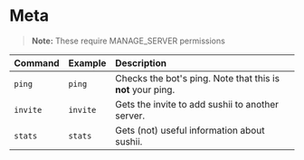 # Meta

> **Note:** These require MANAGE_SERVER permissions

| Command  | Example  | Description                                                 |
| -------- | -------- | :---------------------------------------------------------- |
| `ping`   | `ping`   | Checks the bot's ping. Note that this is **not** your ping. |
| `invite` | `invite` | Gets the invite to add sushii to another server.            |
| `stats`  | `stats`  | Gets (not) useful information about sushii.                 |
